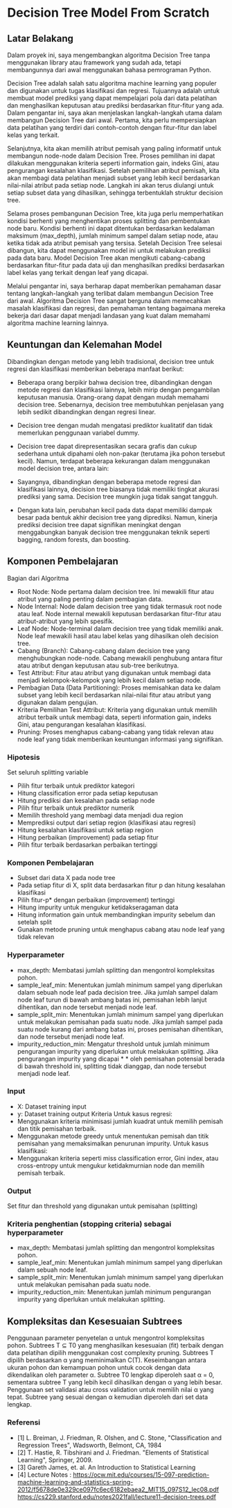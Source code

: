 # Decision Tree Model From Scratch
## Latar Belakang
Dalam proyek ini, saya mengembangkan algoritma Decision Tree tanpa menggunakan library atau framework yang sudah ada, tetapi membangunnya dari awal menggunakan bahasa pemrograman Python.

Decision Tree adalah salah satu algoritma machine learning yang populer dan digunakan untuk tugas klasifikasi dan regresi. Tujuannya adalah untuk membuat model prediksi yang dapat mempelajari pola dari data pelatihan dan menghasilkan keputusan atau prediksi berdasarkan fitur-fitur yang ada. Dalam pengantar ini, saya akan menjelaskan langkah-langkah utama dalam membangun Decision Tree dari awal. Pertama, kita perlu mempersiapkan data pelatihan yang terdiri dari contoh-contoh dengan fitur-fitur dan label kelas yang terkait.

Selanjutnya, kita akan memilih atribut pemisah yang paling informatif untuk membangun node-node dalam Decision Tree. Proses pemilihan ini dapat dilakukan menggunakan kriteria seperti information gain, indeks Gini, atau pengurangan kesalahan klasifikasi. Setelah pemilihan atribut pemisah, kita akan membagi data pelatihan menjadi subset yang lebih kecil berdasarkan nilai-nilai atribut pada setiap node. Langkah ini akan terus diulangi untuk setiap subset data yang dihasilkan, sehingga terbentuklah struktur decision tree.

Selama proses pembangunan Decision Tree, kita juga perlu memperhatikan kondisi berhenti yang menghentikan proses splitting dan pembentukan node baru. Kondisi berhenti ini dapat ditentukan berdasarkan kedalaman maksimum (max_depth), jumlah minimum sampel dalam setiap node, atau ketika tidak ada atribut pemisah yang tersisa. Setelah Decision Tree selesai dibangun, kita dapat menggunakan model ini untuk melakukan prediksi pada data baru. Model Decision Tree akan mengikuti cabang-cabang berdasarkan fitur-fitur pada data uji dan menghasilkan prediksi berdasarkan label kelas yang terkait dengan leaf yang dicapai.

Melalui pengantar ini, saya berharap dapat memberikan pemahaman dasar tentang langkah-langkah yang terlibat dalam membangun Decision Tree dari awal. Algoritma Decision Tree sangat berguna dalam memecahkan masalah klasifikasi dan regresi, dan pemahaman tentang bagaimana mereka bekerja dari dasar dapat menjadi landasan yang kuat dalam memahami algoritma machine learning lainnya.

## Keuntungan dan Kelemahan Model
Dibandingkan dengan metode yang lebih tradisional, decision tree untuk regresi dan klasifikasi memberikan beberapa manfaat berikut:

* Beberapa orang berpikir bahwa decision tree, dibandingkan dengan metode regresi dan klasifikasi lainnya, lebih mirip dengan pengambilan keputusan manusia.
Orang-orang dapat dengan mudah memahami decision tree. Sebenarnya, decision tree membutuhkan penjelasan yang lebih sedikit dibandingkan dengan regresi linear.
* Decision tree dengan mudah mengatasi prediktor kualitatif dan tidak memerlukan penggunaan variabel dummy.
* Decision tree dapat direpresentasikan secara grafis dan cukup sederhana untuk dipahami oleh non-pakar (terutama jika pohon tersebut kecil).
Namun, terdapat beberapa kekurangan dalam menggunakan model decision tree, antara lain:

* Sayangnya, dibandingkan dengan beberapa metode regresi dan klasifikasi lainnya, decision tree biasanya tidak memiliki tingkat akurasi prediksi yang sama.
Decision tree mungkin juga tidak sangat tangguh. 
* Dengan kata lain, perubahan kecil pada data dapat memiliki dampak besar pada bentuk akhir decision tree yang diprediksi. Namun, kinerja prediksi decision tree dapat signifikan meningkat dengan menggabungkan banyak decision tree menggunakan teknik seperti bagging, random forests, dan boosting.
## Komponen Pembelajaran
Bagian dari Algoritma
* Root Node: Node pertama dalam decision tree. Ini mewakili fitur atau atribut yang paling penting dalam pembagian data.
* Node Internal: Node dalam decision tree yang tidak termasuk root node atau leaf. Node internal mewakili keputusan berdasarkan fitur-fitur atau atribut-atribut yang lebih spesifik.
* Leaf Node: Node-terminal dalam decision tree yang tidak memiliki anak. Node leaf mewakili hasil atau label kelas yang dihasilkan oleh decision tree.
* Cabang (Branch): Cabang-cabang dalam decision tree yang menghubungkan node-node. Cabang mewakili penghubung antara fitur atau atribut dengan keputusan atau sub-tree berikutnya.
* Test Attribut: Fitur atau atribut yang digunakan untuk membagi data menjadi kelompok-kelompok yang lebih kecil dalam setiap node.
* Pembagian Data (Data Partitioning): Proses memisahkan data ke dalam subset yang lebih kecil berdasarkan nilai-nilai fitur atau atribut yang digunakan dalam pengujian.
* Kriteria Pemilihan Test Attribut: Kriteria yang digunakan untuk memilih atribut terbaik untuk membagi data, seperti information gain, indeks Gini, atau pengurangan kesalahan klasifikasi.
* Pruning: Proses menghapus cabang-cabang yang tidak relevan atau node leaf yang tidak memberikan keuntungan informasi yang signifikan.
### Hipotesis
Set seluruh splitting variable
* Pilih fitur terbaik untuk prediktor kategori
* Hitung classification error pada setiap keputusan
* Hitung prediksi dan kesalahan pada setiap node
* Pilih fitur terbaik untuk prediktor numerik
* Memilih threshold yang membagi data menjadi dua region
* Memprediksi output dari setiap region (klasifikasi atau regresi)
* Hitung kesalahan klasifikasi untuk setiap region
* Hitung perbaikan (improvement) pada setiap fitur
* Pilih fitur terbaik berdasarkan perbaikan tertinggi
### Komponen Pembelajaran
* Subset dari data X pada node tree
* Pada setiap fitur di X, split data berdasarkan fitur p dan hitung kesalahan klasifikasi
* Pilih fitur-p* dengan perbaikan (improvement) tertinggi
* Hitung impurity untuk mengukur ketidakseragaman data
* Hitung information gain untuk membandingkan impurity sebelum dan setelah split
* Gunakan metode pruning untuk menghapus cabang atau node leaf yang tidak relevan
### Hyperparameter
* max_depth: Membatasi jumlah splitting dan mengontrol kompleksitas pohon.
* sample_leaf_min: Menentukan jumlah minimum sampel yang diperlukan dalam sebuah node leaf pada decision tree. Jika jumlah sampel dalam node leaf turun di bawah ambang batas ini, pemisahan lebih lanjut dihentikan, dan node tersebut menjadi node leaf.
* sample_split_min: Menentukan jumlah minimum sampel yang diperlukan untuk melakukan pemisahan pada suatu node. Jika jumlah sampel pada suatu node kurang dari ambang batas ini, proses pemisahan dihentikan, dan node tersebut menjadi node leaf.
* impurity_reduction_min: Mengatur threshold untuk jumlah minimum pengurangan impurity yang diperlukan untuk melakukan splitting. Jika pengurangan impurity yang dicapai * * oleh pemisahan potensial berada di bawah threshold ini, splitting tidak dianggap, dan node tersebut menjadi node leaf.
### Input
* X: Dataset training input
* y: Dataset training output
Kriteria
  Untuk kasus regresi:
* Menggunakan kriteria minimisasi jumlah kuadrat untuk memilih pemisah dan titik pemisahan terbaik.
* Menggunakan metode greedy untuk menentukan pemisah dan titik pemisahan yang memaksimalkan penurunan impurity.
  Untuk kasus klasifikasi:
* Menggunakan kriteria seperti miss classification error, Gini index, atau cross-entropy untuk mengukur ketidakmurnian node dan memilih pemisah terbaik.
### Output
Set fitur dan threshold yang digunakan untuk pemisahan (splitting)
### Kriteria penghentian (stopping criteria) sebagai hyperparameter
* max_depth: Membatasi jumlah splitting dan mengontrol kompleksitas pohon.
* sample_leaf_min: Menentukan jumlah minimum sampel yang diperlukan dalam sebuah node leaf.
* sample_split_min: Menentukan jumlah minimum sampel yang diperlukan untuk melakukan pemisahan pada suatu node.
* impurity_reduction_min: Menentukan jumlah minimum pengurangan impurity yang diperlukan untuk melakukan splitting.
## Kompleksitas dan Kesesuaian Subtrees
Penggunaan parameter penyetelan α untuk mengontrol kompleksitas pohon.
Subtrees T ⊆ T0 yang menghasilkan kesesuaian (fit) terbaik dengan data pelatihan dipilih menggunakan cost complexity pruning.
Subtrees T dipilih berdasarkan α yang meminimalkan C(T).
Keseimbangan antara ukuran pohon dan kemampuan pohon untuk cocok dengan data dikendalikan oleh parameter α.
Subtree T0 lengkap diperoleh saat α = 0, sementara subtree T yang lebih kecil dihasilkan dengan α yang lebih besar.
Penggunaan set validasi atau cross validation untuk memilih nilai α yang tepat.
Subtree yang sesuai dengan α kemudian diperoleh dari set data lengkap.
### Referensi
* [1] L. Breiman, J. Friedman, R. Olshen, and C. Stone, "Classification and Regression Trees", Wadsworth, Belmont, CA, 1984
* [2] T. Hastie, R. Tibshirani and J. Friedman. "Elements of Statistical Learning", Springer, 2009.
* [3] Gareth James, et. al. An Introduction to Statistical Learning
* [4] Lecture Notes :
https://ocw.mit.edu/courses/15-097-prediction-machine-learning-and-statistics-spring-2012/f5678de0e329ce097fc6ec6182ebaea2_MIT15_097S12_lec08.pdf
https://cs229.stanford.edu/notes2021fall/lecture11-decision-trees.pdf
